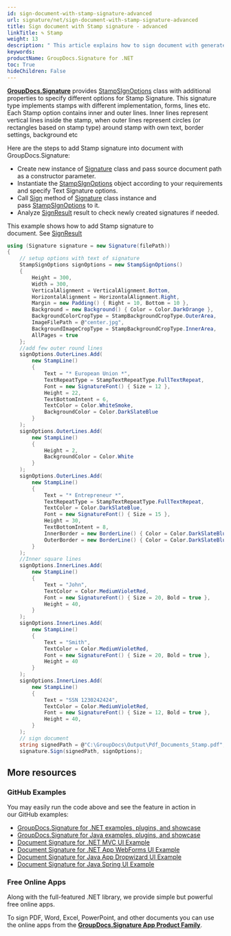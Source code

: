 ```yaml
---
id: sign-document-with-stamp-signature-advanced
url: signature/net/sign-document-with-stamp-signature-advanced
title: Sign document with Stamp signature - advanced
linkTitle: ✎ Stamp
weight: 13
description: " This article explains how to sign document with generated Stamp electronic signatures using advanced options with GroupDocs.Signature API."
keywords: 
productName: GroupDocs.Signature for .NET 
toc: True
hideChildren: False
---
```

[**GroupDocs.Signature**](https://products.groupdocs.com/signature/net) provides [StampSIgnOptions](https://reference.groupdocs.com/signature/net/groupdocs.signature.options/stampsignoptions) class with additional properties to specify different options for Stamp Signature. This signature type implements stamps with different implementation, forms, lines etc. Each Stamp option contains inner and outer lines. Inner lines represent vertical lines inside the stamp, when outer lines represent circles (or rectangles based on stamp type) around stamp with own text, border settings, background etc

Here are the steps to add Stamp signature into document with GroupDocs.Signature:

* Create new instance of [Signature](https://reference.groupdocs.com/signature/net/groupdocs.signature/signature) class and pass source document path as a constructor parameter.
* Instantiate the [StampSIgnOptions](https://reference.groupdocs.com/signature/net/groupdocs.signature.options/stampsignoptions) object according to your requirements and specify Text Signature options.
* Call [Sign](https://reference.groupdocs.com/signature/net/groupdocs.signature/signature/sign/) method of [Signature](https://reference.groupdocs.com/signature/net/groupdocs.signature/signature) class instance and pass [StampSIgnOptions](https://reference.groupdocs.com/signature/net/groupdocs.signature.options/stampsignoptions) to it.
* Analyze [SignResult](https://reference.groupdocs.com/signature/net/groupdocs.signature.domain/signresult) result to check newly created signatures if needed.

This example shows how to add Stamp signature to document. See [SignResult](https://reference.groupdocs.com/signature/net/groupdocs.signature.domain/signresult)

```csharp
using (Signature signature = new Signature(filePath))
{
    // setup options with text of signature
    StampSignOptions signOptions = new StampSignOptions()
    {
        Height = 300,
        Width = 300,
        VerticalAlignment = VerticalAlignment.Bottom,
        HorizontalAlignment = HorizontalAlignment.Right,
        Margin = new Padding() { Right = 10, Bottom = 10 },
        Background = new Background() { Color = Color.DarkOrange },
        BackgroundColorCropType = StampBackgroundCropType.OuterArea,
        ImageFilePath = @"center.jpg",
        BackgroundImageCropType = StampBackgroundCropType.InnerArea,
        AllPages = true
    };
    //add few outer round lines
    signOptions.OuterLines.Add(
        new StampLine()
        {
            Text = "* European Union *",
            TextRepeatType = StampTextRepeatType.FullTextRepeat,
            Font = new SignatureFont() { Size = 12 },
            Height = 22,
            TextBottomIntent = 6,
            TextColor = Color.WhiteSmoke,
            BackgroundColor = Color.DarkSlateBlue
        }
    );
    signOptions.OuterLines.Add(
        new StampLine()
        {
            Height = 2,
            BackgroundColor = Color.White
        }
    );
    signOptions.OuterLines.Add(
        new StampLine()
        {
            Text = "* Entrepreneur *",
            TextRepeatType = StampTextRepeatType.FullTextRepeat,
            TextColor = Color.DarkSlateBlue,
            Font = new SignatureFont() { Size = 15 },
            Height = 30,
            TextBottomIntent = 8,
            InnerBorder = new BorderLine() { Color = Color.DarkSlateBlue, DashStyle = DashStyle.Dot },
            OuterBorder = new BorderLine() { Color = Color.DarkSlateBlue },
        }
    );
    //Inner square lines
    signOptions.InnerLines.Add(
        new StampLine()
        {
            Text = "John",
            TextColor = Color.MediumVioletRed,
            Font = new SignatureFont() { Size = 20, Bold = true },
            Height = 40,
        }
    );
    signOptions.InnerLines.Add(
        new StampLine()
        {
            Text = "Smith",
            TextColor = Color.MediumVioletRed,
            Font = new SignatureFont() { Size = 20, Bold = true },
            Height = 40
        }
    );
    signOptions.InnerLines.Add(
        new StampLine()
        {
            Text = "SSN 1230242424",
            TextColor = Color.MediumVioletRed,
            Font = new SignatureFont() { Size = 12, Bold = true },
            Height = 40,
        }
    );
    // sign document
    string signedPath = @"C:\GroupDocs\Output\Pdf_Documents_Stamp.pdf";
    signature.Sign(signedPath, signOptions);
```

## More resources

### GitHub Examples

You may easily run the code above and see the feature in action in our GitHub examples:

* [GroupDocs.Signature for .NET examples, plugins, and showcase](https://github.com/groupdocs-signature/GroupDocs.Signature-for-.NET)
* [GroupDocs.Signature for Java examples, plugins, and showcase](https://github.com/groupdocs-signature/GroupDocs.Signature-for-Java)
* [Document Signature for .NET MVC UI Example](https://github.com/groupdocs-signature/GroupDocs.Signature-for-.NET-MVC)
* [Document Signature for .NET App WebForms UI Example](https://github.com/groupdocs-signature/GroupDocs.Signature-for-.NET-WebForms)
* [Document Signature for Java App Dropwizard UI Example](https://github.com/groupdocs-signature/GroupDocs.Signature-for-Java-Dropwizard)
* [Document Signature for Java Spring UI Example](https://github.com/groupdocs-signature/GroupDocs.Signature-for-Java-Spring)

### Free Online Apps

Along with the full-featured .NET library, we provide simple but powerful free online apps.

To sign PDF, Word, Excel, PowerPoint, and other documents you can use the online apps from the **[GroupDocs.Signature App Product Family](https://products.groupdocs.app/signature/family)**.
